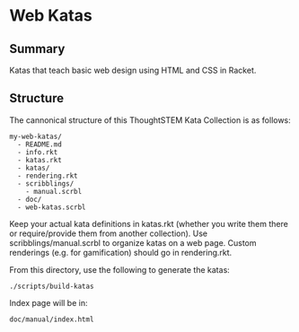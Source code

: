 # Web Katas

## Summary

Katas that teach basic web design using HTML and CSS in Racket.

## Structure

The cannonical structure of this ThoughtSTEM Kata Collection is as follows:

```
my-web-katas/
  - README.md
  - info.rkt
  - katas.rkt 
  - katas/
  - rendering.rkt
  - scribblings/
    - manual.scrbl
  - doc/
  - web-katas.scrbl
```

Keep your actual kata definitions in katas.rkt (whether you write them there or require/provide them from another collection). Use scribblings/manual.scrbl to organize katas on a web page. Custom renderings (e.g. for gamification) should go in rendering.rkt.

From this directory, use the following to generate the katas:

```
./scripts/build-katas
```
Index page will be in:

```
doc/manual/index.html

```
